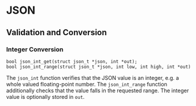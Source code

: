 JSON
====


## Validation and Conversion

### Integer Conversion

    bool json_int_get(struct json_t *json, int *out);
    bool json_int_range(struct json_t *json, int low, int high, int *out)

The `json_int` function verifies that the JSON value is an integer, e.g. a
whole valued floating-point number. The `json_int_range` function additionally
checks that the value falls in the requested range. The integer value is
optionally stored in `out`.
